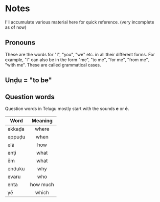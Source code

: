 # Notes

I'll accumulate various material here for quick reference. (very incomplete as of now)

## Pronouns

These are the words for "I", "you", "we" etc. in all their different forms. For example, "I" can also be in the form "me", "to me", "for me", "from me", "with me". These are called grammatical cases.

## **Unḍu** = "to be"

## Question words

Question words in Telugu mostly start with the sounds **e** or **ē**.

| Word      |Meaning|
| ----------|:-----:|
| ekkaḍa    | where |
| eppuḍu    | when  |
| elā       | how   |
| enṭi      | what  |
| ēm        | what  |
| enduku    | why   |
| evaru     | who   |
| enta      | how much |
| yē        | which |
